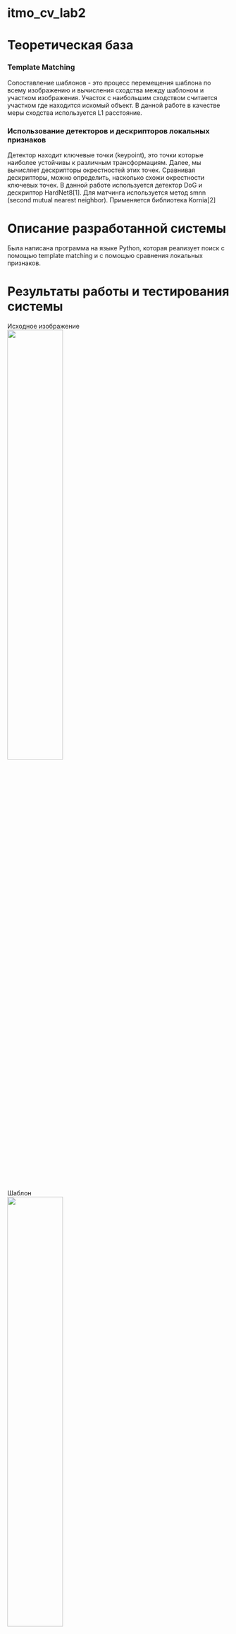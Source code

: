 # itmo_cv_lab2
# Теоретическая база  
### Template Matching 
Сопоставление шаблонов - это процесс перемещения шаблона по всему изображению и вычисления сходства между шаблоном и участком изображения. Участок с наибольшим сходством считается участком где находится искомый объект. В данной работе в качестве меры сходства используется L1 расстояние.


### Использование детекторов и дескрипторов локальных признаков
Детектор находит ключевые точки (keypoint), это точки которые наиболее устойчивы к различным трансформациям. Далее, мы вычисляет дескрипторы окрестностей этих точек. Сравнивая дескрипторы, можно определить, насколько схожи окрестности ключевых точек.
В данной работе используется детектор DoG и дескриптор HardNet8[1]. Для матчинга используется метод smnn (second mutual nearest neighbor). Применяется библиотека Kornia[2]

# Описание разработанной системы
Была написана программа на языке Python, которая реализует поиск с помощью template matching и с помощью сравнения локальных признаков. 

# Результаты работы и тестирования системы
Исходное изображение  
<img src="./0.png" width=50% height=50%>   
Шаблон  
<img src="./0_template.png" width=50% height=50%>   
Результаты Template matching  
<img src="./0_template_matching.png" width=50% height=50%>  
Результаты DoG+HardNet8   
<img src="./0_hardnet8.png" width=70% height=70%> 
  
Исходное изображение  
<img src="./1.png" width=50% height=50%>   
Шаблон  
<img src="./1_template.png" width=50% height=50%>   
Результаты Template matching  
<img src="./1_template_matching.png" width=50% height=50%>  
Результаты DoG+HardNet8   
<img src="./1_hardnet8.png" width=70% height=70%> 
 
Исходное изображение  
<img src="./2.png" width=50% height=50%>   
Шаблон  
<img src="./2_template.png" width=50% height=50%>   
Результаты Template matching  
<img src="./2_template_matching.png" width=50% height=50%>  
Результаты DoG+HardNet8   
<img src="./2_hardnet8.png" width=70% height=70%> 
  
Исходное изображение   
<img src="./3.png" width=50% height=50%>   
Шаблон  
<img src="./3_template.png" width=50% height=50%>   
Результаты Template matching  
<img src="./3_template_matching.png" width=50% height=50%>  
Результаты DoG+HardNet8   
<img src="./3_hardnet8.png" width=70% height=70%> 
 
Исходное изображение   
<img src="./4.png" width=50% height=50%>   
Шаблон  
<img src="./4_template.png" width=50% height=50%>   
Результаты Template matching  
<img src="./4_template_matching.png" width=50% height=50%>  
Результаты DoG+HardNet8    
<img src="./4_hardnet8.png" width=70% height=70%> 
  
Исходное изображение  
<img src="./5.png" width=50% height=50%>   
Шаблон  
<img src="./5_template.png" width=50% height=50%>   
Результаты Template matching  
<img src="./5_template_matching.png" width=50% height=50%>  
Результаты DoG+HardNet8   
Не нашел матчей
 
Исходное изображение  
<img src="./6.png" width=50% height=50%>   
Шаблон  
<img src="./6_template.png" width=50% height=50%>   
Результаты Template matching  
<img src="./6_template_matching.png" width=50% height=50%>  
Результаты DoG+HardNet8   
<img src="./6_hardnet8.png" width=70% height=70%> 
 
Исходное изображение  
<img src="./7.png" width=50% height=50%>   
Шаблон  
<img src="./7_template.png" width=50% height=50%>   
Результаты Template matching  
<img src="./7_template_matching.png" width=50% height=50%>  
Результаты DoG+HardNet8   
<img src="./7_hardnet8.png" width=70% height=70%> 
 
Исходное изображение  
<img src="./8.png" width=50% height=50%>   
Шаблон  
<img src="./8_template.png" width=50% height=50%>   
Результаты Template matching  
<img src="./8_template_matching.png" width=50% height=50%>  
Результаты DoG+HardNet8  
Только 1 матч, нельзя построить прямоугольник  
<img src="./8_hardnet8.png" width=70% height=70%> 
 
Исходное изображение  
<img src="./9.png" width=50% height=50%>   
Шаблон  
<img src="./9_template.png" width=50% height=50%>   
Результаты Template matching  
<img src="./9_template_matching.png" width=50% height=50%>  
Результаты DoG+HardNet8   
<img src="./9_hardnet8.png" width=70% height=70%> 
 
# Выводы по работе
В результате работы алгоритмов, можно заметить, что локальных признаки гораздо более гибкие и работают гораздо точнее. Их минусом является высокие требования к вычислительным ресурсам и медленная скорость работы. 

# Использованные источники
[1] https://arxiv.org/pdf/2007.09699.pdf  
[2] https://kornia.readthedocs.io/en/latest/index.html
